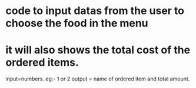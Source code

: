 # code to input datas from the user to choose the food in the menu
# it will also shows the total cost of the ordered items.

input=numbers. eg:- 1 or 2
output = name of ordered item and total amount. 
